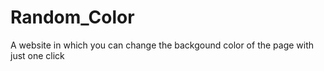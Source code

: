 # Random_Color
 A website in which you can change the backgound color of the page with just one click
